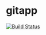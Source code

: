 # gitapp
[![Build Status](https://dev.azure.com/MCSDevPT/AgileProject/_apis/build/status/MCSDevOrg.gitapp?branchName=master)](https://dev.azure.com/MCSDevPT/AgileProject/_build/latest?definitionId=8&branchName=master)
